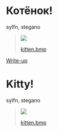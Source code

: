 # Котёнок!

sylfn, stegano

> ![](https://xkcd.ru/i/231_v1.png)
>
> [kitten.bmp](attachments/kitten.bmp)

[Write-up](WRITEUP.md)

# Kitty!

sylfn, stegano

> ![](https://imgs.xkcd.com/comics/cat_proximity.png)
>
> [kitten.bmp](attachments/kitten.bmp)
